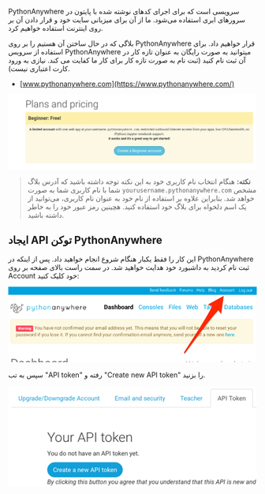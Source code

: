 PythonAnywhere سرویسی است که برای اجرای کدهای نوشته شده با پایتون در سرورهای ابری استفاده می‌شود. ما از آن برای میزبانی سایت خود و قرار دادن آن بر روی اینترنت استفاده خواهیم کرد.

بلاگی که در حال ساختن آن هستیم را بر روی PythonAnywhere قرار خواهیم داد. برای استفاده از سرویس PythonAnywhere میتوانید به صورت رایگان به عنوان تازه کار در آن ثبت نام کنید (ثبت نام به صورت تازه کار برای کار ما کفایت می کند. نیازی به ورود کارت اعتباری نیست).

* [www.pythonanywhere.com](https://www.pythonanywhere.com/)

![صفحه ثبت نام PythonAnywhere دارای امکان ثبت نام رایگان برای کاربران تازه کار می باشد](../deploy/images/pythonanywhere_beginner_account_button.png)

> **نکته:** هنگام انتخاب نام کاربری خود به این نکته توجه داشته باشید که آدرس بلاگ شما با نام کاربری شما به صورت `yourusername.pythonanywhere.com` مشخص خواهد شد. بنابراین علاوه بر استفاده از نام خود به عنوان نام کاربری، می‌توانید از یک اسم دلخواه برای بلاگ خود استفاده کنید. هچینین رمز عبور خود را به خاطر داشته باشید.

## ایجاد API توکن PythonAnywhere

این کار را فقط یکبار هنگام شروع انجام خواهید داد. پس از اینکه در PythonAnywhere ثبت نام کردید به داشبورد خود هدایت خواهید شد. در سمت راست بالای صفحه بر روی Account خود کلیک کنید:

![لینک Account در سمت راست بالای صفحه](../deploy/images/pythonanywhere_account.png)

سپس به تب "API token" رفته و "Create new API token" را بزنید.

![تب API token در صفحه Account](../deploy/images/pythonanywhere_create_api_token.png)